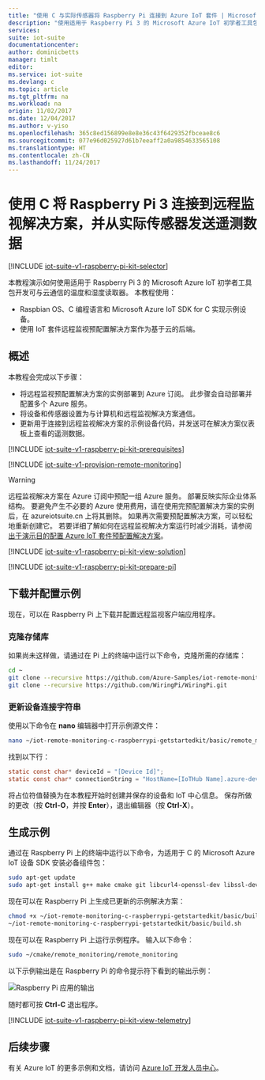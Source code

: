 ```yaml
---
title: "使用 C 与实际传感器将 Raspberry Pi 连接到 Azure IoT 套件 | Microsoft Docs"
description: "使用适用于 Raspberry Pi 3 的 Microsoft Azure IoT 初学者工具包和 Azure IoT 套件。 使用 C 将 Raspberry Pi 连接到远程监视解决方案，从传感器将遥测数据发送到云，并响应从解决方案仪表板调用的方法。"
services: 
suite: iot-suite
documentationcenter: 
author: dominicbetts
manager: timlt
editor: 
ms.service: iot-suite
ms.devlang: c
ms.topic: article
ms.tgt_pltfrm: na
ms.workload: na
origin: 11/02/2017
ms.date: 12/04/2017
ms.author: v-yiso
ms.openlocfilehash: 365c8ed156899e8e8e36c43f6429352fbceae8c6
ms.sourcegitcommit: 077e96d025927d61b7eeaff2a0a9854633565108
ms.translationtype: HT
ms.contentlocale: zh-CN
ms.lasthandoff: 11/24/2017
---
```

# <a name="connect-your-raspberry-pi-3-to-the-remote-monitoring-solution-and-send-telemetry-from-a-real-sensor-using-c"></a>使用 C 将 Raspberry Pi 3 连接到远程监视解决方案，并从实际传感器发送遥测数据

[!INCLUDE [iot-suite-v1-raspberry-pi-kit-selector](../../includes/iot-suite-v1-raspberry-pi-kit-selector.md)]

本教程演示如何使用适用于 Raspberry Pi 3 的 Microsoft Azure IoT 初学者工具包开发可与云通信的温度和湿度读取器。 本教程使用：

- Raspbian OS、C 编程语言和 Microsoft Azure IoT SDK for C 实现示例设备。
- 使用 IoT 套件远程监视预配置解决方案作为基于云的后端。

## <a name="overview"></a>概述

本教程会完成以下步骤：

- 将远程监视预配置解决方案的实例部署到 Azure 订阅。 此步骤会自动部署并配置多个 Azure 服务。
- 将设备和传感器设置为与计算机和远程监视解决方案通信。
- 更新用于连接到远程监视解决方案的示例设备代码，并发送可在解决方案仪表板上查看的遥测数据。

[!INCLUDE [iot-suite-v1-raspberry-pi-kit-prerequisites](../../includes/iot-suite-v1-raspberry-pi-kit-prerequisites.md)]

[!INCLUDE [iot-suite-v1-provision-remote-monitoring](../../includes/iot-suite-v1-provision-remote-monitoring.md)]

> [!WARNING]
> 远程监视解决方案在 Azure 订阅中预配一组 Azure 服务。 部署反映实际企业体系结构。 要避免产生不必要的 Azure 使用费用，请在使用完预配置解决方案的实例后，在 azureiotsuite.cn 上将其删除。 如果再次需要预配置解决方案，可以轻松地重新创建它。 若要详细了解如何在远程监视解决方案运行时减少消耗，请参阅[出于演示目的配置 Azure IoT 套件预配置解决方案][lnk-demo-config]。

[!INCLUDE [iot-suite-v1-raspberry-pi-kit-view-solution](../../includes/iot-suite-v1-raspberry-pi-kit-view-solution.md)]

[!INCLUDE [iot-suite-v1-raspberry-pi-kit-prepare-pi](../../includes/iot-suite-v1-raspberry-pi-kit-prepare-pi.md)]

## <a name="download-and-configure-the-sample"></a>下载并配置示例

现在，可以在 Raspberry Pi 上下载并配置远程监视客户端应用程序。

### <a name="clone-the-repositories"></a>克隆存储库

如果尚未这样做，请通过在 Pi 上的终端中运行以下命令，克隆所需的存储库：

```sh
cd ~
git clone --recursive https://github.com/Azure-Samples/iot-remote-monitoring-c-raspberrypi-getstartedkit.git
git clone --recursive https://github.com/WiringPi/WiringPi.git
```

### <a name="update-the-device-connection-string"></a>更新设备连接字符串

使用以下命令在 **nano** 编辑器中打开示例源文件：

```sh
nano ~/iot-remote-monitoring-c-raspberrypi-getstartedkit/basic/remote_monitoring/remote_monitoring.c
```

找到以下行：

```c
static const char* deviceId = "[Device Id]";
static const char* connectionString = "HostName=[IoTHub Name].azure-devices.cn;DeviceId=[Device Id];SharedAccessKey=[Device Key]";
```

将占位符值替换为在本教程开始时创建并保存的设备和 IoT 中心信息。 保存所做的更改（按 **Ctrl-O**，并按 **Enter**），退出编辑器（按 **Ctrl-X**）。

## <a name="build-the-sample"></a>生成示例

通过在 Raspberry Pi 上的终端中运行以下命令，为适用于 C 的 Microsoft Azure IoT 设备 SDK 安装必备组件包：

```sh
sudo apt-get update
sudo apt-get install g++ make cmake git libcurl4-openssl-dev libssl-dev uuid-dev
```

现在可以在 Raspberry Pi 上生成已更新的示例解决方案：

```sh
chmod +x ~/iot-remote-monitoring-c-raspberrypi-getstartedkit/basic/build.sh
~/iot-remote-monitoring-c-raspberrypi-getstartedkit/basic/build.sh
```

现在可以在 Raspberry Pi 上运行示例程序。 输入以下命令：

```sh
sudo ~/cmake/remote_monitoring/remote_monitoring
```

以下示例输出是在 Raspberry Pi 的命令提示符下看到的输出示例：

![Raspberry Pi 应用的输出][img-raspberry-output]

随时都可按 **Ctrl-C** 退出程序。

[!INCLUDE [iot-suite-v1-raspberry-pi-kit-view-telemetry](../../includes/iot-suite-v1-raspberry-pi-kit-view-telemetry.md)]

## <a name="next-steps"></a>后续步骤

有关 Azure IoT 的更多示例和文档，请访问 [Azure IoT 开发人员中心](/develop/iot/)。

[img-raspberry-output]: ./media/iot-suite-v1-raspberry-pi-kit-c-get-started-basic/appoutput.png

[lnk-demo-config]: https://github.com/Azure/azure-iot-remote-monitoring/blob/master/Docs/configure-preconfigured-demo.md
